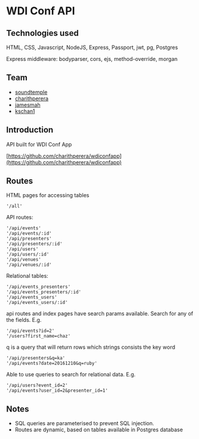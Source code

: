 # WDI Conf API

## Technologies used
HTML, CSS, Javascript, NodeJS, Express, Passport, jwt, pg, Postgres

Express middleware: bodyparser, cors, ejs, method-override, morgan

## Team
* [soundtemple](https://github.com/soundtemple)
* [charithperera](https://github.com/charithperera)
* [jamesmah](https://github.com/jamesmah)
* [kschan1](https://github.com/kschan1)

## Introduction

API built for WDI Conf App

[https://github.com/charithperera/wdiconfapp](https://github.com/charithperera/wdiconfapp)

## Routes

HTML pages for accessing tables
```
'/all'
```

API routes:
```
'/api/events'
'/api/events/:id'
'/api/presenters'
'/api/presenters/:id'
'/api/users'
'/api/users/:id'
'/api/venues'
'/api/venues/:id'
```
Relational tables:
```
'/api/events_presenters'
'/api/events_presenters/:id'
'/api/events_users'
'/api/events_users/:id'
```

api routes and index pages have search params available. Search for any of the fields. E.g.
```
'/api/events?id=2'
'/users?first_name=chaz'
```
q is a query that will return rows which strings consists the key word

```
'/api/presenters&q=ka'
'/api/events?date=20161210&q=ruby'
```
Able to use queries to search for relational data. E.g.

```
'/api/users?event_id=2'
'/api/events?user_id=2&presenter_id=1'
```
## Notes
* SQL queries are parameterised to prevent SQL injection.
* Routes are dynamic, based on tables available in Postgres database
